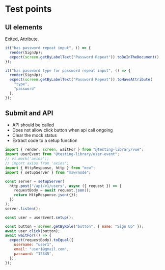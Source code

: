# Test points

## UI elements

Exited, Attribute,

```js
it("has password repeat input", () => {
  render(SignUp);
  expect(screen.getByLabelText("Password Repeat")).toBeInTheDocument();
});

it("has password type for password repeat input", () => {
  render(SignUp);
  expect(screen.getByLabelText("Password Repeat")).toHaveAttribute(
    "type",
    "password"
  );
});
```

## Submit and API

- API should be called
- Does not allow click button when api call ongoing
- Clear the mock status
- Extract code to a setup function

```js
import { render, screen, waitFor } from "@testing-library/vue";
import userEvent from "@testing-library/user-event";
// vi.mock('axios');
// import axios from 'axios';
import { HttpResponse, http } from "msw";
import { setupServer } from "msw/node";

const server = setupServer(
  http.post("/api/v1/users", async ({ request }) => {
    requestBody = await request.json();
    return HttpResponse.json({});
  })
);
server.listen();

const user = userEvent.setup();

const button = screen.getByRole("button", { name: "Sign Up" });
await user.click(button);
await waitFor(() => {
  expect(requestBody).toEqual({
    username: "user1",
    email: "user1@gmail.com",
    password: "12345",
  });
});
```
